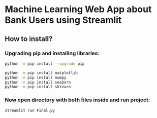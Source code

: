 <h1>Machine Learning Web App about Bank Users using Streamlit</h1>

## How to install?

### Upgrading pip and installing libraries:
```bash
python -m pip install --upgrade pip

python -m pip install matplotlib
python -m pip install numpy
python -m pip install seaborn
python -m pip install sklearn
```

### Now open directory with both files inside and run project:
```bash
streamlit run Final.py
```
